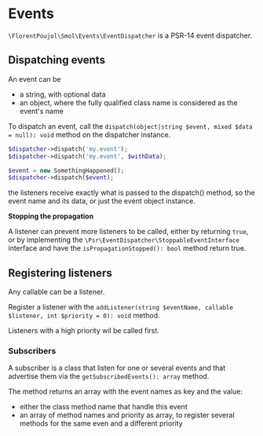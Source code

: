 # Events

`\FlorentPoujol\Smol\Events\EventDispatcher` is a PSR-14 event dispatcher.

## Dispatching events

An event can be
- a string, with optional data
- an object, where the fully qualified class name is considered as the event's name

To dispatch an event, call the `dispatch(object|string $event, mixed $data = null): void` method on the dispatcher instance.

```php
$dispatcher->dispatch('my.event');
$dispatcher->dispatch('my.event', $withData);

$event = new SomethingHappened();
$dispatcher->dispatch($event);
```

the listeners receive exactly what is passed to the dispatch() method, so the event name and its data, or just the event object instance.

**Stopping the propagation**

A listener can prevent more listeners to be called, either by returning `true`, or by implementing the `\Psr\EventDispatcher\StoppableEventInterface` interface and have the `isPropagationStopped(): bool` method return true.

## Registering listeners

Any callable can be a listener.

Register a listener with the `addListener(string $eventName, callable $listener, int $priority = 0): void` method.

Listeners with a high priority wil be called first.

### Subscribers

A subscriber is a class that listen for one or several events and that advertise them via the `getSubscribedEvents(): array` method.

The method returns an array with the event names as key and the value:
- either the class method name that handle this event
- an array of method names and priority as array, to register several methods for the same even and a different priority
